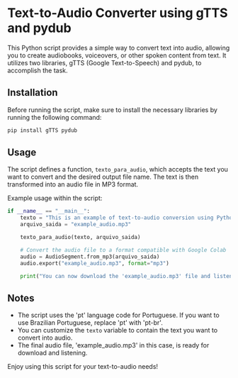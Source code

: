 # Text-to-Audio Converter using gTTS and pydub

This Python script provides a simple way to convert text into audio, allowing you to create audiobooks, voiceovers, or other spoken content from text. It utilizes two libraries, gTTS (Google Text-to-Speech) and pydub, to accomplish the task.

## Installation

Before running the script, make sure to install the necessary libraries by running the following command:

```bash
pip install gTTS pydub
```

## Usage

The script defines a function, `texto_para_audio`, which accepts the text you want to convert and the desired output file name. The text is then transformed into an audio file in MP3 format.

Example usage within the script:

```python
if __name__ == "__main__":
    texto = "This is an example of text-to-audio conversion using Python."
    arquivo_saida = "example_audio.mp3"

    texto_para_audio(texto, arquivo_saida)

    # Convert the audio file to a format compatible with Google Colab
    audio = AudioSegment.from_mp3(arquivo_saida)
    audio.export("example_audio.mp3", format="mp3")

    print("You can now download the 'example_audio.mp3' file and listen to it on your computer.")
```

## Notes

- The script uses the 'pt' language code for Portuguese. If you want to use Brazilian Portuguese, replace 'pt' with 'pt-br'.
- You can customize the `texto` variable to contain the text you want to convert into audio.
- The final audio file, 'example_audio.mp3' in this case, is ready for download and listening.

Enjoy using this script for your text-to-audio needs!
